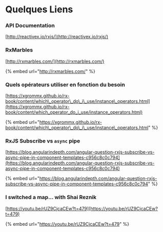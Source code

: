 # Quelques Liens

### API Documentation

[http://reactivex.io/rxjs/](http://reactivex.io/rxjs/)

### RxMarbles

[http://rxmarbles.com/](http://rxmarbles.com/)

{% embed url="http://rxmarbles.com/" %}

### Quels opérateurs utiliser en fonction du besoin

[https://xgrommx.github.io/rx-book/content/which\_operator\_do\_i\_use/instance\_operators.html](https://xgrommx.github.io/rx-book/content/which_operator_do_i_use/instance_operators.html)

{% embed url="https://xgrommx.github.io/rx-book/content/which\_operator\_do\_i\_use/instance\_operators.html" %}

### RxJS Subscribe vs `async` pipe

[https://blog.angularindepth.com/angular-question-rxjs-subscribe-vs-async-pipe-in-component-templates-c956c8c0c794](https://blog.angularindepth.com/angular-question-rxjs-subscribe-vs-async-pipe-in-component-templates-c956c8c0c794)

{% embed url="https://blog.angularindepth.com/angular-question-rxjs-subscribe-vs-async-pipe-in-component-templates-c956c8c0c794" %}

### I switched a map... with Shai Reznik

[https://youtu.be/rUZ9CjcaCEw?t=479](https://youtu.be/rUZ9CjcaCEw?t=479)

{% embed url="https://youtu.be/rUZ9CjcaCEw?t=479" %}



